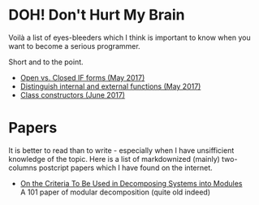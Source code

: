 # DOH! Don't Hurt My Brain

Voilà a list of eyes-bleeders which I think is important to know when you
want to become a serious programmer.

Short and to the point.

-  [Open vs. Closed IF forms (May 2017)](doh/open-closed-if-form)
-  [Distinguish internal and external functions (May 2017)](doh/external-functions)
-  [Class constructors (June 2017)](doh/constructors)


# Papers

It is better to read than to write - especially when I have unsifficient 
knowledge of the topic. Here is a list of markdownized (mainly) two-columns
postcript papers which I have found on the internet.

-  [On the Criteria To Be Used in Decomposing Systems into Modules][pap1]  
   A 101 paper of modular decomposition (quite old indeed)


[pap1]: papers/criteria-system-decomposition.md